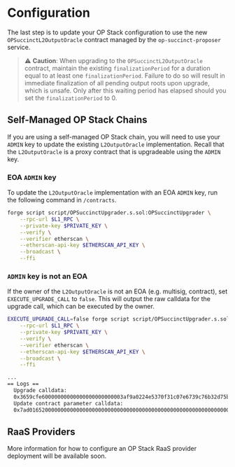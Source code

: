# Configuration

The last step is to update your OP Stack configuration to use the new `OPSuccinctL2OutputOracle` contract managed by the `op-succinct-proposer` service.

> ⚠️ **Caution**: When upgrading to the `OPSuccinctL2OutputOracle` contract, maintain the existing `finalizationPeriod` for a duration equal to at least one `finalizationPeriod`. Failure to do so will result in immediate finalization of all pending output roots upon upgrade, which is unsafe. Only after this waiting period has elapsed should you set the `finalizationPeriod` to 0.

## Self-Managed OP Stack Chains

If you are using a self-managed OP Stack chain, you will need to use your `ADMIN` key to update the existing `L2OutputOracle` implementation. Recall that the `L2OutputOracle` is a proxy contract that is upgradeable using the `ADMIN` key.

### EOA `ADMIN` key

To update the `L2OutputOracle` implementation with an EOA `ADMIN` key, run the following command in `/contracts`.

```bash
forge script script/OPSuccinctUpgrader.s.sol:OPSuccinctUpgrader \
    --rpc-url $L1_RPC \
    --private-key $PRIVATE_KEY \
    --verify \
    --verifier etherscan \
    --etherscan-api-key $ETHERSCAN_API_KEY \
    --broadcast \
    --ffi
```

### `ADMIN` key is not an EOA

If the owner of the `L2OutputOracle` is not an EOA (e.g. multisig, contract), set `EXECUTE_UPGRADE_CALL` to `false`. This will output the raw calldata for the upgrade call, which can be executed by the owner.

```bash
EXECUTE_UPGRADE_CALL=false forge script script/OPSuccinctUpgrader.s.sol:OPSuccinctUpgrader \
    --rpc-url $L1_RPC \
    --private-key $PRIVATE_KEY \
    --verify \
    --verifier etherscan \
    --etherscan-api-key $ETHERSCAN_API_KEY \
    --broadcast \
    --ffi

...
== Logs ==
  Upgrade calldata:
  0x3659cfe60000000000000000000000003af9a0224e5370f31c07e6739c76b32d75b2d4af
  Update contract parameter calldata:
  0x7ad016520000000000000000000000000000000000000000000000000000000000003b03002d397eaa6f2bd3a873f2b996a6d486eb20774092e68a75471e287084180c133237870c3fe7a735661b52f641bd41c85a886c916a962526533c8c9d17dc08310000000000000000000000003b6041173b80e77f038f3f2c0f9744f04837185e7ca9e1e9829e0e28c934debd1adab0592b4a906d48b01d750ec46c02d09ad833
```

## RaaS Providers

More information for how to configure an OP Stack RaaS provider deployment will be available soon.